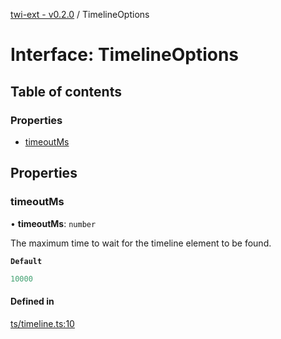 [twi-ext - v0.2.0](../README.md) / TimelineOptions

# Interface: TimelineOptions

## Table of contents

### Properties

- [timeoutMs](TimelineOptions.md#timeoutms)

## Properties

### timeoutMs

• **timeoutMs**: `number`

The maximum time to wait for the timeline element to be found.

**`Default`**

```ts
10000
```

#### Defined in

[ts/timeline.ts:10](https://github.com/Robot-Inventor/twi-ext/blob/6fd4d61b7fda2561a1ab6c463e3cdf2391304708/src/ts/timeline.ts#L10)
